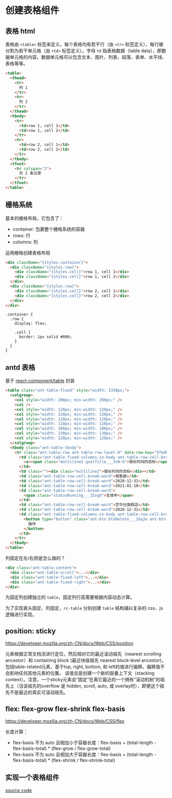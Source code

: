 # 创建表格组件

## 表格 html

表格由 `<table>` 标签来定义。每个表格均有若干行（由 `<tr>` 标签定义），每行被分割为若干单元格（由 `<td>` 标签定义）。字母 `td` 指表格数据（table data），即数据单元格的内容。数据单元格可以包含文本、图片、列表、段落、表单、水平线、表格等等。

```html
<table>
  <thead>
    <tr>
      列 1
    </tr>
    <tr>
      列 2
    </tr>
  </thead>
  <tbody>
    <tr>
      <td>row 1, cell 1</td>
      <td>row 1, cell 2</td>
    </tr>
    <tr>
      <td>row 2, cell 1</td>
      <td>row 2, cell 2</td>
    </tr>
  </tbody>
  <tfoot>
    <tr colspan="2">
      共 2 条记录
    </tr>
  </tfoot>
</table>
```

## 栅格系统

基本的栅格布局，它包含了：

- container: 包裹整个栅格系统的容器
- rows: 行
- columns: 列

运用栅格创建表格布局

```html
<div className="{styles.container}">
  <div className="{styles.row}">
    <div className="{styles.cell}">row 1, cell 1</div>
    <div className="{styles.cell}">row 1, cell 2</div>
  </div>
  <div className="{styles.row}">
    <div className="{styles.cell}">row 2, cell 1</div>
    <div className="{styles.cell}">row 2, cell 2</div>
  </div>
</div>
```

```less
.container {
  .row {
    display: flex;

    .cell {
      border: 1px solid #000;
    }
  }
}
```

## antd 表格

基于 [react-component/table](https://github.com/react-component/table) 封装

```html
<table class="ant-table-fixed" style="width: 1330px;">
  <colgroup>
    <col style="width: 200px; min-width: 200px;" />
    <col />
    <col style="width: 120px; min-width: 120px;" />
    <col style="width: 120px; min-width: 120px;" />
    <col style="width: 120px; min-width: 120px;" />
    <col style="width: 110px; min-width: 110px;" />
    <col style="width: 180px; min-width: 180px;" />
    <col style="width: 130px; min-width: 130px;" />
    <col style="width: 120px; min-width: 120px;" />
  </colgroup>
  <tbody class="ant-table-tbody">
    <tr class="ant-table-row ant-table-row-level-0" data-row-key="5fedb4e7513fbd1adb987be6">
      <td class="ant-table-fixed-columns-in-body ant-table-row-cell-break-word">
        <a><span class="multiline2 goalTitle___3cW-6">很长时间的目标</span></a>
      </td>
      <td class=""><div class="multiline2">很长时间的目标</div></td>
      <td class="ant-table-row-cell-break-word">销售额</td>
      <td class="ant-table-row-cell-break-word">2020-12-31</td>
      <td class="ant-table-row-cell-break-word">2021-01-10</td>
      <td class="ant-table-row-cell-break-word">
        <span class="statusRunning___32vg9">生效中</span>
      </td>
      <td class="ant-table-row-cell-break-word">芝华仕旗舰店</td>
      <td class="ant-table-row-cell-break-word">2020-12-31</td>
      <td class="ant-table-fixed-columns-in-body ant-table-row-cell-break-word">
        <button type="button" class="ant-btn btnDelete___1GqJo ant-btn-circle">
          操作
        </button>
      </td>
    </tr>
  </tbody>
</table>
```

列固定在左/右侧是怎么做的？

```html
<div class="ant-table-content">
  <div class="ant-table-scroll">...</div>
  <div class="ant-table-fixed-left">...</div>
  <div class="ant-table-fixed-right">...</div>
</div>
```

为固定列创建独立的 `table`，固定列行高需要根据内容动态计算。

为了实现表头固定、列固定，`rc-table` 分别创建 `table` 结构辅以复杂的 css、js 逻辑进行实现。

## position: sticky

https://developer.mozilla.org/zh-CN/docs/Web/CSS/position

元素根据正常文档流进行定位，然后相对它的最近滚动祖先（nearest scrolling ancestor）和 containing block (最近块级祖先 nearest block-level ancestor)，包括table-related元素，基于top, right, bottom, 和 left的值进行偏移。偏移值不会影响任何其他元素的位置。
该值总是创建一个新的层叠上下文（stacking context）。注意，一个sticky元素会“固定”在离它最近的一个拥有“滚动机制”的祖先上（当该祖先的overflow 是 hidden, scroll, auto, 或 overlay时），即便这个祖先不是最近的真实可滚动祖先。

## flex: flex-grow flex-shrink flex-basis

https://developer.mozilla.org/zh-CN/docs/Web/CSS/flex

长度计算：
-  flex-basis 不为 auto 且相加小于容器长度：flex-basis + (total-length - flex-basis-total) * (flex-grow / flex-grow-total)
-  flex-basis 不为 auto 且相加大于容器长度：flex-basis + (total-length - flex-basis-total) * (flex-shrink / flex-shrink-total)

## 实现一个表格组件

[source code](https://github.com/dnxbf321/table/blob/master/src/components/table/index.tsx)
